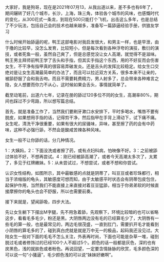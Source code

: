 大家好，我是狗哥，现在是2021年07月13，从我出道以来，差不多也有6年了，期间辗转了好几个城市，长沙，上海，珠三角，体验各个城市的风味，也感慨时代的变化，从300花式一条龙，到现在500只能打个飞机，出击这么多年，也是总结了不少玩法，包括自己会的技术也越来越多，准备写一篇舔逼经验手册，供狼友学习

什么时候开始舔逼的呢，鸭王这部电影对我启发很大，和男主一样，也是早泄，由于撸的比较早，没怎么发育，比较短小，但是每次看到各种浮夸的演技，敷衍的演技，或者死鱼一般，虽然自己爽了，但是总感觉没让女人高潮，就觉得不是滋味。鸭王男主拜师前鸭王学了舌头和手指，但其实手指这个东西，用的不好反而会伤害女生，不干净有指甲真的很容易弄破发炎。还是舌头的发挥比较稳定。给女生口交绝对是让女生高潮最简单的办法了，而且可以拉近双方关系，很多本来不让亲的，被舔舒服了会和我舌吻。而且不需要耗费精力，男人射多了，总会带来各种难言之隐，女人想要而你力不从心，这时候如果会舌头，事情就简单了。

截至动笔前，出道六七年，记录在册的舔过120多位不同的女生，高潮率80%，期间也踩过不少弯路，所以想写篇总结。

首先，就是准备工作了，当然我们要刷牙漱口水安排下，平时多喝水，嘴唇不要有脱皮，如果想用手指的话，记得剪干净，然后指甲在手背上滑动下，试下痛不痛。女生呢，清洗干净很重要，如果有很大的尿骚味，异味，甚至擦了药的会有中药味，这种不必强行舔，不然会是酸咸苦辣各种风味。

女生一般不让你舔的话，分几种情况。

1：大姨妈，2：下面没洗或者擦了药，或有点妇科病，怕映像不好。3：之前被舔过体验不好，不想再尝试。4：刚已经被舔高潮了，或者今天高潮太多次了，太累了，多见于红牌嫩妹。5：从未尝试过，不想尝试，或者不想和你尝试。

认识女性结构，如图所示，其中最敏感的点就是阴蒂了，叫豆豆或者珍珠都行，相当于浓缩版的龟头，其敏感度可想而知，由于太敏感平时状态会有阴蒂包皮包住，起保护作用，当然我们不能直接上来直接对着豆豆猛舔，相当于你弟弟软的时候直接摩擦你的龟头也会不舒服，所以也需要前奏。

接下来就是，望闻舔吸，四步大法。

先让女生躺下下摆出M字腿，先不用急着舔，先观察下，环境比较暗的也可以省略这步，看看毛多毛少，粉还是黑。大阴唇两边没有毛的已经算毛少了，大阴唇有一些毛的算一般，也是最常见的，两边毛很茂盛，一直到肛门，需要扒开毛才能看到小阴唇的算毛多的了，碰到真白虎就是就是万中无一的极品，起码我还没见过。大陆女生一般对下面的毛毛不怎么关注，外表再时尚，下面也可能是杂草一堆，碰到脱过毛或者修饰过的已经100个人不超过5个。颜色的话一般都是灰色，深的也有炭黑色，浅的就肤色或者粉色。再说回望，一定要含情脉脉的欣赏，毛多颜色深的可以说一句“小骚逼”，毛少颜色浅的可以说“妹妹好嫩啊”。

